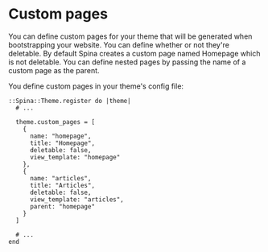 # Custom pages

You can define custom pages for your theme that will be generated when bootstrapping your website.
You can define whether or not they're deletable. By default Spina creates a custom page named Homepage which is not deletable.
You can define nested pages by passing the name of a custom page as the parent.

You define custom pages in your theme's config file:

```
::Spina::Theme.register do |theme|
  # ...

  theme.custom_pages = [
    {
      name: "homepage",
      title: "Homepage",
      deletable: false,
      view_template: "homepage"
    },
    {
      name: "articles",
      title: "Articles",
      deletable: false,
      view_template: "articles",
      parent: "homepage"
    }
  ]

  # ...
end
```